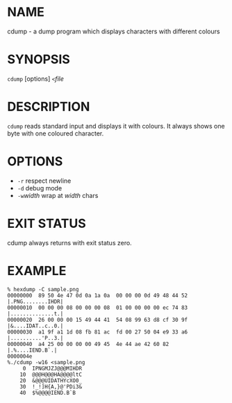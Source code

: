 # NAME

cdump - a dump program which displays characters with different colours

# SYNOPSIS

`cdump` [options] `<`*file*

# DESCRIPTION

`cdump` reads standard input and displays it with colours.
It always shows one byte with one coloured character.

# OPTIONS

  - `-r` respect newline
  - `-d` debug mode
  - `-w`*width* wrap at *width* chars

# EXIT STATUS

cdump always returns with exit status zero.

# EXAMPLE

```
% hexdump -C sample.png
00000000  89 50 4e 47 0d 0a 1a 0a  00 00 00 0d 49 48 44 52  |.PNG........IHDR|
00000010  00 00 00 08 00 00 00 08  01 00 00 00 00 ec 74 83  |..............t.|
00000020  26 00 00 00 15 49 44 41  54 08 99 63 d8 cf 30 9f  |&....IDAT..c..0.|
00000030  a1 9f a1 1d 08 fb 81 ac  fd 00 27 50 04 e9 33 a6  |..........'P..3.|
00000040  a4 25 00 00 00 00 49 45  4e 44 ae 42 60 82        |.%....IEND.B`.|
0000004e
%./cdump -w16 <sample.png
     0  IPNGMJZJ@@@MIHDR
    10  @@@H@@@HA@@@@ltC
    20  &@@@UIDATHYcXO0_
    30  !_!]H{A,}@'PDi3&
    40  $%@@@@IEND.B`B
```
